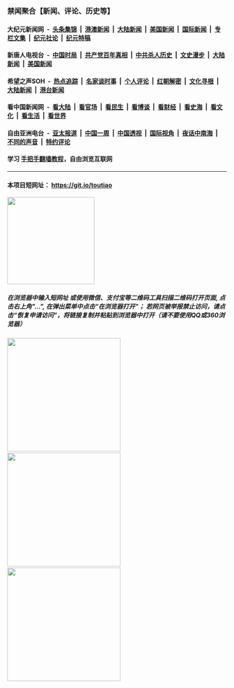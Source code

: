 ### 禁闻聚合【新闻、评论、历史等】

#### 大纪元新闻网 &nbsp;-&nbsp; [头条集锦](indexes/E头条集锦.md?t=03011731) &nbsp;|&nbsp; [港澳新闻](indexes/E港澳新闻.md?t=03011731)  &nbsp;|&nbsp; [大陆新闻](indexes/E大陆新闻.md?t=03011731) &nbsp;|&nbsp; [美国新闻](indexes/E美国新闻.md?t=03011731) &nbsp;|&nbsp; [国际新闻](indexes/E国际新闻.md?t=03011731) &nbsp;|&nbsp; [专栏文集](indexes/E专栏文集.md?t=03011731) &nbsp;|&nbsp; [纪元社论](indexes/E纪元社论.md?t=03011731) &nbsp;|&nbsp; [纪元特稿](indexes/E纪元特稿.md?t=03011731) 

#### 新唐人电视台 &nbsp;-&nbsp; [中国时局](indexes/N中国时局.md?t=03011731) &nbsp;|&nbsp; [共产党百年真相](indexes/N共产党百年真相.md?t=03011731) &nbsp;|&nbsp; [中共杀人历史](indexes/N中共杀人历史.md?t=03011731) &nbsp;|&nbsp; [文史漫步](indexes/N文史漫步.md?t=03011731) &nbsp;|&nbsp; [大陆新闻](indexes/N大陆新闻.md?t=03011731) &nbsp;|&nbsp; [美国新闻](indexes/N美国新闻.md?t=03011731)

#### 希望之声SOH &nbsp;-&nbsp; [热点追踪](indexes/H热点追踪.md?t=03011731) &nbsp;|&nbsp; [名家谈时事](indexes/H名家谈时事.md?t=03011731) &nbsp;|&nbsp; [个人评论](indexes/H个人评论.md?t=03011731)  &nbsp;|&nbsp; [红朝解密](indexes/H红朝解密.md?t=03011731) &nbsp;|&nbsp; [文化寻根](indexes/H文化寻根.md?t=03011731) &nbsp;|&nbsp; [大陆新闻](indexes/H大陆新闻.md?t=03011731) &nbsp;|&nbsp; [港台新闻](indexes/H港台新闻.md?t=03011731)

#### 看中国新闻网 &nbsp;-&nbsp; [看大陆](indexes/S看大陆.md?t=03011731) &nbsp;|&nbsp; [看官场](indexes/S看官场.md?t=03011731) &nbsp;|&nbsp; [看民生](indexes/S看民生.md?t=03011731)  &nbsp;|&nbsp; [看博谈](indexes/S看博谈.md?t=03011731) &nbsp;|&nbsp; [看财经](indexes/S看财经.md?t=03011731) &nbsp;|&nbsp; [看史海](indexes/S看史海.md?t=03011731) &nbsp;|&nbsp; [看文化](indexes/S看文化.md?t=03011731) &nbsp;|&nbsp; [看生活](indexes/S看生活.md?t=03011731) &nbsp;|&nbsp; [看世界](indexes/S看世界.md?t=03011731)

#### 自由亚洲电台 &nbsp;-&nbsp; [亚太报道](indexes/R亚太报道.md?t=03011731) &nbsp;|&nbsp; [中国一周](indexes/R中国一周.md?t=03011731) &nbsp;|&nbsp; [中国透视](indexes/R中国透视.md?t=03011731)  &nbsp;|&nbsp; [国际视角](indexes/R国际视角.md?t=03011731) &nbsp;|&nbsp; [夜话中南海](indexes/R夜话中南海.md?t=03011731) &nbsp;|&nbsp; [不同的声音](indexes/R不同的声音.md?t=03011731) &nbsp;|&nbsp; [特约评论](indexes/R特约评论.md?t=03011731)

#### 学习 [手把手翻墙教程](https://github.com/gfw-breaker/guides/wiki)，自由浏览互联网

----

#### 本项目短网址： https://git.io/toutiao
<img src="https://raw.githubusercontent.com/gfw-breaker/banned-news/master/scripts/img/qr.png" width="200px"/>  

##### 在浏览器中输入短网址 或使用微信、支付宝等二维码工具扫描二维码打开页面, 点击右上角"...", 在弹出菜单中点击“在浏览器打开”； 若网页被举报禁止访问，请点击“恢复申请访问”，将链接复制并粘贴到浏览器中打开（请不要使用QQ或360浏览器）

<img src="https://raw.githubusercontent.com/gfw-breaker/banned-news/master/scripts/img/1.png" width="260px"/> &nbsp; <img src="https://raw.githubusercontent.com/gfw-breaker/banned-news/master/scripts/img/2.png" width="260px"/> &nbsp; <img src="https://raw.githubusercontent.com/gfw-breaker/banned-news/master/scripts/img/3.png" width="260px"/>
